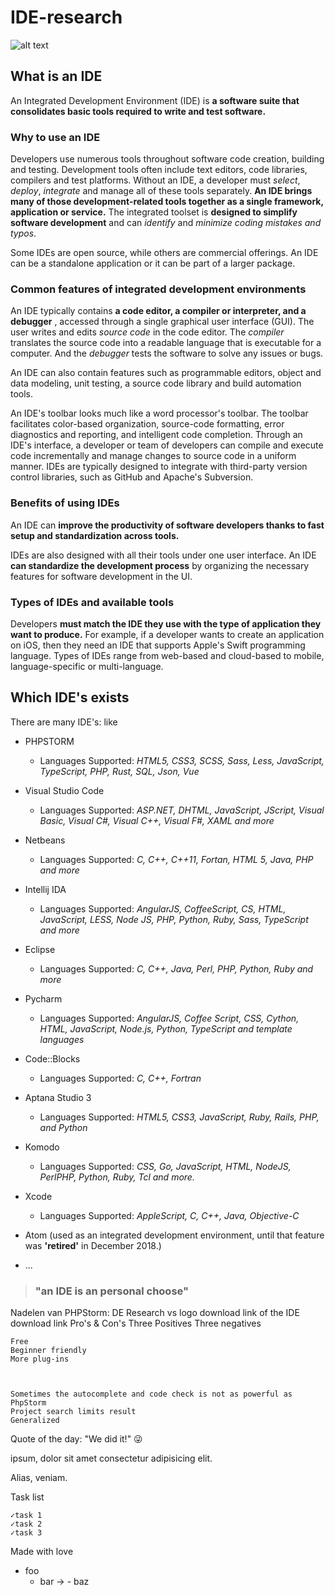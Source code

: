 # IDE-research 

![alt text](https://cdn.ideglobal.org/images/seo/_seoFacebook/iDE_logo_hi_res.jpg?mtime=20160823153312 "Logo IDE")

## What is an IDE
	
An Integrated Development Environment (IDE) is **a software suite that consolidates basic tools required to write and test software.**

### Why to use an IDE

Developers use numerous tools throughout software code creation, building and testing. Development tools often include text editors, code libraries, compilers and test platforms. Without an IDE, a developer must *select*, *deploy*, *integrate* and manage all of these tools separately. **An IDE brings many of those development-related tools together as a single framework, application or service.** The integrated toolset is **designed to simplify software development** and can *identify* and *minimize coding mistakes and typos*.

Some IDEs are open source, while others are commercial offerings. An IDE can be a standalone application or it can be part of a larger package.

### Common features of integrated development environments

An IDE typically contains **a code editor, a compiler or interpreter, and a debugger** , accessed through a single graphical user interface (GUI). The user writes and edits *source code* in the code editor. The *compiler* translates the source code into a readable language that is executable for a computer. And the *debugger* tests the software to solve any issues or bugs.

An IDE can also contain features such as programmable editors, object and data modeling, unit testing, a source code library and build automation tools.

An IDE's toolbar looks much like a word processor's toolbar. The toolbar facilitates color-based organization, source-code formatting, error diagnostics and reporting, and intelligent code completion. Through an IDE's interface, a developer or team of developers can compile and execute code incrementally and manage changes to source code in a uniform manner. IDEs are typically designed to integrate with third-party version control libraries, such as GitHub and Apache's Subversion.

### Benefits of using IDEs

An IDE can **improve the productivity of software developers thanks to fast setup and standardization across tools.**

IDEs are also designed with all their tools under one user interface. An IDE **can standardize the development process** by organizing the necessary features for software development in the UI.

### Types of IDEs and available tools

Developers **must match the IDE they use with the type of application they want to produce.** For example, if a developer wants to create an application on iOS, then they need an IDE that supports Apple's Swift programming language. Types of IDEs range from web-based and cloud-based to mobile, language-specific or multi-language.


## Which IDE's exists

There are many IDE's: like 
* PHPSTORM
	* Languages Supported: *HTML5, CSS3, SCSS, Sass, Less, JavaScript, TypeScript, PHP, Rust, SQL, Json, Vue*
* Visual Studio Code
	* Languages Supported: *ASP.NET, DHTML, JavaScript, JScript, Visual Basic, Visual C#, Visual C++, Visual F#, XAML and more*
* Netbeans
	* Languages Supported: *C, C++, C++11, Fortan, HTML 5, Java, PHP and more*
* Intellij IDA
	* Languages Supported: *AngularJS, CoffeeScript, CS, HTML, JavaScript, LESS, Node JS, PHP, Python, Ruby, Sass, TypeScript and more*
* Eclipse
	* Languages Supported: *C, C++, Java, Perl, PHP, Python, Ruby and more*
* Pycharm
	* Languages Supported: *AngularJS, Coffee Script, CSS, Cython, HTML, JavaScript, Node.js, Python, TypeScript and template languages*
* Code::Blocks
	* Languages Supported: *C, C++, Fortran*
* Aptana Studio 3
	* Languages Supported: *HTML5, CSS3, JavaScript, Ruby, Rails, PHP, and Python*
* Komodo
	* Languages Supported: *CSS, Go, JavaScript, HTML, NodeJS, PerlPHP, Python, Ruby, Tcl and more.*
* Xcode
	* Languages Supported: *AppleScript, C, C++, Java, Objective-C*
* Atom (used as an integrated development environment, until that feature was **'retired'** in December 2018.)

* ...

> ### "an IDE is an personal choose"

Nadelen van PHPStorm:
DE Research
vs logo
download link of the IDE
download link
Pro's & Con's
Three Positives 	Three negatives

    Free
    Beginner friendly
    More plug-ins

	

    Sometimes the autocomplete and code check is not as powerful as PhpStorm
    Project search limits result
    Generalized

Quote of the day: "We did it!" 😜

 ipsum, dolor sit amet consectetur adipisicing elit. <p></p> Alias, veniam.

Task list

    ✓task 1
    ✓task 2
    ✓task 3

Made with love

 - foo
   - bar
→ - baz
